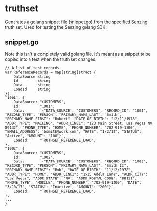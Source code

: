 # truthset

Generates a golang snippet file (snippet.go) from the specified Senzing truth set.
Used for testing the Senzing golang SDK.

## snippet.go

Note this isn't a completely valid golang file.  It's meant as a snippet to be
copied into a test when the truth set changes.

```
// A list of test records.
var ReferenceRecords = map[string]struct {
	DataSource string
	Id         string
	Data       string
	LoadId     string
}{
"1001": {
	DataSource: "CUSTOMERS",
	Id:         "1001",
	Data:       `{"DATA_SOURCE": "CUSTOMERS", "RECORD_ID": "1001", "RECORD_TYPE": "PERSON", "PRIMARY_NAME_LAST": "Smith", "PRIMARY_NAME_FIRST": "Robert", "DATE_OF_BIRTH": "12/11/1978", "ADDR_TYPE": "MAILING", "ADDR_LINE1": "123 Main Street, Las Vegas NV 89132", "PHONE_TYPE": "HOME", "PHONE_NUMBER": "702-919-1300", "EMAIL_ADDRESS": "bsmith@work.com", "DATE": "1/2/18", "STATUS": "Active", "AMOUNT": "100"}`,
	LoadId:     "TRUTHSET_REFERENCE_LOAD",
},
"1002": {
	DataSource: "CUSTOMERS",
	Id:         "1002",
	Data:       `{"DATA_SOURCE": "CUSTOMERS", "RECORD_ID": "1002", "RECORD_TYPE": "PERSON", "PRIMARY_NAME_LAST": "Smith II", "PRIMARY_NAME_FIRST": "Bob", "DATE_OF_BIRTH": "11/12/1978", "ADDR_TYPE": "HOME", "ADDR_LINE1": "1515 Adela Lane", "ADDR_CITY": "Las Vegas", "ADDR_STATE": "NV", "ADDR_POSTAL_CODE": "89111", "PHONE_TYPE": "MOBILE", "PHONE_NUMBER": "702-919-1300", "DATE": "3/10/17", "STATUS": "Inactive", "AMOUNT": "200"}`,
	LoadId:     "TRUTHSET_REFERENCE_LOAD",
},
...
}
```
